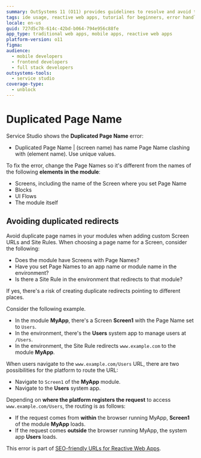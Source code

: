 ```yaml
---
summary: OutSystems 11 (O11) provides guidelines to resolve and avoid the "Duplicated Page Name" error in modules by ensuring unique page names.
tags: ide usage, reactive web apps, tutorial for beginners, error handling, page routing
locale: en-us
guid: 727d5c78-614c-42bd-b064-794e956c88fe
app_type: traditional web apps, mobile apps, reactive web apps
platform-version: o11
figma:
audience:
  - mobile developers
  - frontend developers
  - full stack developers
outsystems-tools:
  - service studio
coverage-type:
  - unblock
---
```


# Duplicated Page Name

Service Studio shows the **Duplicated Page Name** error:

* Duplicated Page Name | (screen name) has name Page Name clashing with (element name). Use unique values.

To fix the error, change the Page Names so it's different from the names of the following **elements in the module**:

* Screens, including the name of the Screen where you set Page Name
* Blocks
* UI Flows
* The module itself

## Avoiding duplicated redirects

Avoid duplicate page names in your modules when adding custom Screen URLs and Site Rules. When choosing a page name for a Screen, consider the following:

* Does the module have Screens with Page Names?
* Have you set Page Names to an app name or module name in the environment? 
* Is there a Site Rule in the environment that redirects to that module?

If yes, there's a risk of creating duplicate redirects pointing to different places.

Consider the following example.

* In the module **MyApp**, there's a Screen **Screen1** with the Page Name set to `Users`.
* In the environment, there's the **Users** system app to manage users at `/Users`.
* In the environment, the Site Rule redirects `www.example.com` to the module **MyApp**.

When users navigate to the `www.example.com/Users` URL, there are two possibilities for the platform to route the URL:

* Navigate to `Screen1` of the **MyApp** module.
* Navigate to the **Users** system app.

Depending on **where the platform registers the request** to access `www.example.com/Users`, the routing is as follows:

* If the request comes from **within** the browser running MyApp, **Screen1** of the module **MyApp** loads.
* If the request comes **outside** the browser running MyApp, the system app **Users** loads.

<div class="info" markdown="1">

This error is part of [SEO-friendly URLs for Reactive Web Apps](../../../building-apps/seo/intro.md).

</div>